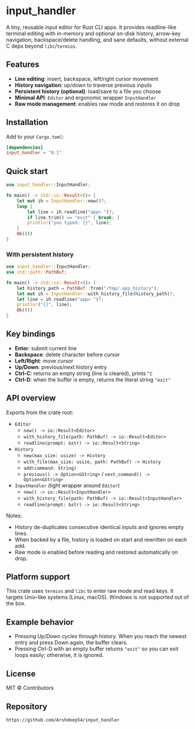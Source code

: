 # input_handler

A tiny, reusable input editor for Rust CLI apps. It provides readline-like terminal editing with in-memory and optional on-disk history, arrow-key navigation, backspace/delete handling, and sane defaults, without external C deps beyond `libc`/`termios`.

## Features
- **Line editing**: insert, backspace, left/right cursor movement
- **History navigation**: up/down to traverse previous inputs
- **Persistent history (optional)**: load/save to a file you choose
- **Minimal API**: `Editor` and ergonomic wrapper `InputHandler`
- **Raw mode management**: enables raw mode and restores it on drop

## Installation
Add to your `Cargo.toml`:
```toml
[dependencies]
input_handler = "0.1"
```

## Quick start
```rust
use input_handler::InputHandler;

fn main() -> std::io::Result<()> {
	let mut ih = InputHandler::new()?;
	loop {
		let line = ih.readline("app> ")?;
		if line.trim() == "exit" { break; }
		println!("you typed: {}", line);
	}
	Ok(())
}
```

### With persistent history
```rust
use input_handler::InputHandler;
use std::path::PathBuf;

fn main() -> std::io::Result<()> {
	let history_path = PathBuf::from("/tmp/.app_history");
	let mut ih = InputHandler::with_history_file(history_path)?;
	let line = ih.readline("app> ")?;
	println!("{}", line);
	Ok(())
}
```

## Key bindings
- **Enter**: submit current line
- **Backspace**: delete character before cursor
- **Left/Right**: move cursor
- **Up/Down**: previous/next history entry
- **Ctrl-C**: returns an empty string (line is cleared), prints `^C`
- **Ctrl-D**: when the buffer is empty, returns the literal string `"exit"`

## API overview
Exports from the crate root:
- `Editor`
  - `new() -> io::Result<Editor>`
  - `with_history_file(path: PathBuf) -> io::Result<Editor>`
  - `readline(prompt: &str) -> io::Result<String>`
- `History`
  - `new(max_size: usize) -> History`
  - `with_file(max_size: usize, path: PathBuf) -> History`
  - `add(command: String)`
  - `previous() -> Option<&String>` / `next_command() -> Option<&String>`
- `InputHandler` (light wrapper around `Editor`)
  - `new() -> io::Result<InputHandler>`
  - `with_history_file(path: PathBuf) -> io::Result<InputHandler>`
  - `readline(prompt: &str) -> io::Result<String>`

Notes:
- History de-duplicates consecutive identical inputs and ignores empty lines.
- When backed by a file, history is loaded on start and rewritten on each add.
- Raw mode is enabled before reading and restored automatically on drop.

## Platform support
This crate uses `termios` and `libc` to enter raw mode and read keys. It targets Unix-like systems (Linux, macOS). Windows is not supported out of the box.

## Example behavior
- Pressing Up/Down cycles through history. When you reach the newest entry and press Down again, the buffer clears.
- Pressing Ctrl-D with an empty buffer returns `"exit"` so you can exit loops easily; otherwise, it is ignored.

## License
MIT © Contributors

## Repository
`https://github.com/Arshdeep54/input_handler`